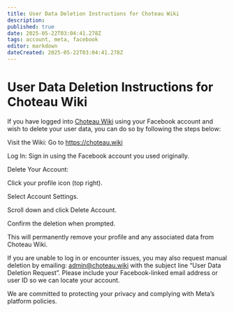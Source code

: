 ```yaml
---
title: User Data Deletion Instructions for Choteau Wiki
description: 
published: true
date: 2025-05-22T03:04:41.278Z
tags: account, meta, facebook
editor: markdown
dateCreated: 2025-05-22T03:04:41.278Z
---
```


# User Data Deletion Instructions for Choteau Wiki

If you have logged into [Choteau Wiki](https://choteau.wiki) using your Facebook account and wish to delete your user data, you can do so by following the steps below:

Visit the Wiki: Go to https://choteau.wiki

Log In: Sign in using the Facebook account you used originally.

Delete Your Account:

Click your profile icon (top right).

Select Account Settings.

Scroll down and click Delete Account.

Confirm the deletion when prompted.

This will permanently remove your profile and any associated data from Choteau Wiki.

If you are unable to log in or encounter issues, you may also request manual deletion by emailing: admin@choteau.wiki with the subject line “User Data Deletion Request”. Please include your Facebook-linked email address or user ID so we can locate your account.

We are committed to protecting your privacy and complying with Meta’s platform policies.

